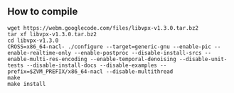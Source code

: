 How to compile
----

	wget https://webm.googlecode.com/files/libvpx-v1.3.0.tar.bz2
	tar xf libvpx-v1.3.0.tar.bz2
	cd libvpx-v1.3.0
	CROSS=x86_64-nacl- ./configure --target=generic-gnu --enable-pic --enable-realtime-only --enable-postproc --disable-install-srcs --enable-multi-res-encoding --enable-temporal-denoising --disable-unit-tests --disable-install-docs --disable-examples --prefix=$ZVM_PREFIX/x86_64-nacl --disable-multithread
	make
	make install

